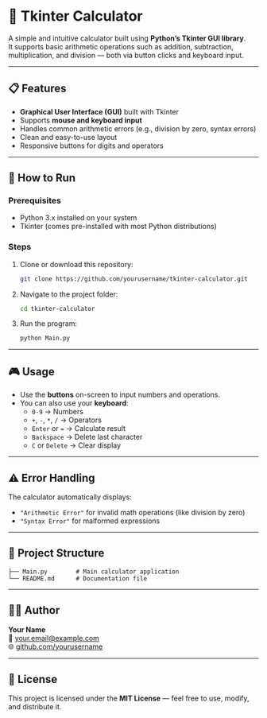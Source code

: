 # 🧮 Tkinter Calculator

A simple and intuitive calculator built using **Python’s Tkinter GUI library**.  
It supports basic arithmetic operations such as addition, subtraction, multiplication, and division — both via button clicks and keyboard input.

---

## 📋 Features

- **Graphical User Interface (GUI)** built with Tkinter  
- Supports **mouse and keyboard input**  
- Handles common arithmetic errors (e.g., division by zero, syntax errors)  
- Clean and easy-to-use layout  
- Responsive buttons for digits and operators  

---

## 🚀 How to Run

### Prerequisites
- Python 3.x installed on your system  
- Tkinter (comes pre-installed with most Python distributions)

### Steps
1. Clone or download this repository:
   ```bash
   git clone https://github.com/yourusername/tkinter-calculator.git
   ```
2. Navigate to the project folder:
   ```bash
   cd tkinter-calculator
   ```
3. Run the program:
   ```bash
   python Main.py
   ```

---

## 🎮 Usage

- Use the **buttons** on-screen to input numbers and operations.
- You can also use your **keyboard**:
  - `0-9` → Numbers  
  - `+`, `-`, `*`, `/` → Operators  
  - `Enter` or `=` → Calculate result  
  - `Backspace` → Delete last character  
  - `C` or `Delete` → Clear display  

---

## ⚠️ Error Handling

The calculator automatically displays:
- `"Arithmetic Error"` for invalid math operations (like division by zero)  
- `"Syntax Error"` for malformed expressions  

---

## 🧱 Project Structure

```
├── Main.py        # Main calculator application
└── README.md      # Documentation file
```

---

## 🧑‍💻 Author

**Your Name**  
📧 [your.email@example.com](mailto:your.email@example.com)  
🌐 [github.com/yourusername](https://github.com/yourusername)

---

## 🪪 License

This project is licensed under the **MIT License** — feel free to use, modify, and distribute it.
